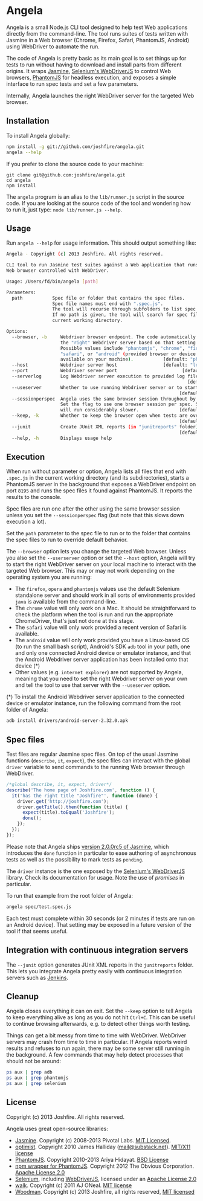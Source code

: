 # Angela

Angela is a small Node.js CLI tool designed to help test Web applications directly from the command-line. The tool runs suites of tests written with Jasmine in a Web browser (Chrome, Firefox, Safari, PhantomJS, Android) using WebDriver to automate the run.

The code of Angela is pretty basic as its main goal is to set things up for tests to run without having to download and install parts from different origins. It wraps [Jasmine](http://jasmine.github.io/2.0/introduction.html), [Selenium's WebDriverJS](https://code.google.com/p/selenium/wiki/WebDriverJs) to control Web browsers, [PhantomJS](http://phantomjs.org/) for headless execution, and exposes a simple interface to run spec tests and set a few parameters.

Internally, Angela launches the right WebDriver server for the targeted Web browser.


## Installation

To install Angela globally:

```bash
npm install -g git://github.com/joshfire/angela.git
angela --help
```

If you prefer to clone the source code to your machine:

```
git clone git@github.com:joshfire/angela.git
cd angela
npm install
```

The `angela` program is an alias to the `lib/runner.js` script in the source code. If you are looking at the source code of the tool and wondering how to run it, just type: `node lib/runner.js --help`.



## Usage

Run `angela --help` for usage information. This should output something like:

```bash
Angela - Copyright (c) 2013 Joshfire. All rights reserved.

CLI tool to run Jasmine test suites against a Web application that runs in a
Web browser controlled with WebDriver.

Usage: /Users/fd/bin/angela [path]

Parameters:
  path           Spec file or folder that contains the spec files.
                 Spec file names must end with ".spec.js".
                 The tool will recurse through subfolders to list spec files.
                 If no path is given, the tool will search for spec files in
                 current working directory.

Options:
  --browser, -b     Webdriver browser endpoint. The code automatically starts
                    the "right" Webdriver server based on that setting.
                    Possible values include "phantomjs", "chrome", "firefox",
                    "safari", or "android" (provided browser or device is
                    available on your machine).           [default: "phantomjs"]
  --host            Webdriver server host                 [default: "localhost"]
  --port            Webdriver server port                        [default: 8195]
  --serverlog       Log Webdriver server execution to provided log file
                                                                   [default: ""]
  --useserver       Whether to use running Webdriver server or to start one
                                                                [default: false]
  --sessionperspec  Angela uses the same browser session throughout by default.
                    Set the flag to use one browser session per spec. Specs
                    will run considerably slower.               [default: false]
  --keep, -k        Whether to keep the browser open when tests are over
                                                                [default: false]
  --junit           Create JUnit XML reports (in "junitreports" folder)
                                                                [default: false]
  --help, -h        Displays usage help
```

## Execution

When run without parameter or option, Angela lists all files that end with `.spec.js` in the current working directory (and its subdirectories), starts a PhantomJS server in the background that exposes a WebDriver endpoint on port `8195` and runs the spec files it found against PhantomJS. It reports the results to the console.

Spec files are run one after the other using the same browser session unless you set the `--sessionperspec` flag (but note that this slows down execution a lot).

Set the `path` parameter to the spec file to run or to the folder that contains the spec files to run to override default behavior.

The `--browser` option lets you change the targeted Web browser. Unless you also set the `--userserver` option or set the `--host` option, Angela will try to start the right WebDriver server on your local machine to interact with the targeted Web browser. This may or may not work depending on the operating system you are running:

- The `firefox`, `opera` and `phantomjs` values use the default Selenium standalone server and should work in all sorts of environments provided `java` is available from the command-line.
- The `chrome` value will only work on a Mac. It should be straightforward to check the platform when the tool is run and run the appropriate ChromeDriver, that's just not done at this stage.
- The `safari` value will only work provided a recent version of Safari is available.
- The `android` value will only work provided you have a Linux-based OS (to run the small bash script), Android's SDK `adb` tool in your path, one and only one connected Android device or emulator instance, and that the Android Webdriver server application has been installed onto that device (*)
- Other values (e.g. `internet explorer`) are not supported by Angela, meaning that you need to set the right Webdriver server on your own and tell the tool to use that server with the `--useserver` option.

(*) To install the Android Webdriver server application to the connected device or emulator instance, run the following command from the root folder of Angela:

```bash
adb install drivers/android-server-2.32.0.apk
```

## Spec files

Test files are regular Jasmine spec files. On top of the usual Jasmine functions (`describe`, `it`, `expect`), the spec files can interact with the global `driver` variable to send commands to the running Web browser through WebDriver.

```javascript
/*global describe, it, expect, driver*/
describe('The home page of Joshfire.com', function () {
  it('has the right title "Joshfire"', function (done) {
    driver.get('http://joshfire.com');
    driver.getTitle().then(function (title) {
      expect(title).toEqual('Joshfire');
      done();
    });
  });
});
```

Please note that Angela ships [version 2.0.0rc5 of Jasmine](http://jasmine.github.io/2.0/introduction.html), which introduces the `done` function in particular to ease authoring of asynchronous tests as well as the possibility to mark tests as `pending`.

The `driver` instance is the one exposed by the [Selenium's WebDriverJS](https://code.google.com/p/selenium/wiki/WebDriverJs) library. Check its documentation for usage. Note the use of *promises* in particular.

To run that example from the root folder of Angela:

```bash
angela spec/test.spec.js
```

Each test must complete within 30 seconds (or 2 minutes if tests are run on an Android device). That setting may be exposed in a future version of the tool if that seems useful.


## Integration with continuous integration servers

The `--junit` option generates JUnit XML reports in the `junitreports` folder. This lets you integrate Angela pretty easily with continuous integration servers such as [Jenkins](http://jenkins-ci.org/).


## Cleanup

Angela closes everything it can on exit. Set the `--keep` option to tell Angela to keep everything alive as long as you do not hit `Ctrl+C`. This can be useful to continue browsing afterwards, e.g. to detect other things worth testing.

Things can get a bit messy from time to time with WebDriver. WebDriver servers may crash from time to time in particular. If Angela reports weird results and refuses to run again, there may be some server still running in the background. A few commands that may help detect processes that should not be around:

```bash
ps aux | grep adb
ps aux | grep phantomjs
ps aux | grep selenium
```


## License

Copyright (c) 2013 Joshfire. All rights reserved.

Angela uses great open-source libraries:

- [Jasmine](http://pivotal.github.io/jasmine/). Copyright (c) 2008-2013 Pivotal Labs. [MIT Licensed](https://github.com/pivotal/jasmine/blob/master/MIT.LICENSE).
- [optimist](https://github.com/substack/node-optimist). Copyright 2010 James Halliday (mail@substack.net). [MIT/X11 license](https://github.com/substack/node-optimist/blob/master/LICENSE)
- [PhantomJS](http://phantomjs.org/). Copyright 2010-2013 Ariya Hidayat. [BSD License](https://github.com/ariya/phantomjs/blob/master/LICENSE.BSD)
- [npm wrapper for PhantomJS](https://github.com/Obvious/phantomjs). Copyright 2012 The Obvious Corporation. [Apache License 2.0](https://github.com/Obvious/phantomjs/blob/master/LICENSE.txt)
- [Selenium](https://code.google.com/p/selenium/), including [WebDriverJS](https://code.google.com/p/selenium/wiki/WebDriverJs), licensed under an [Apache License 2.0](http://www.apache.org/licenses/LICENSE-2.0)
- [walk](https://github.com/coolaj86/node-walk). Copyright (c) 2011 AJ ONeal. [MIT license](http://opensource.org/licenses/mit-license.php)
- [Woodman](http://joshfire.github.io/woodman/). Copyright (c) 2013 Joshfire, all rights reserved, [MIT licensed](http://joshfire.github.io/woodman/about.html#license)